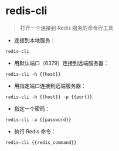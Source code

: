 # redis-cli

> 打开一个连接到 Redis 服务的命令行工具

- 连接到本地服务：

`redis-cli`

- 用默认端口（6379）连接到远端服务器：

`redis-cli -h {{host}}`

- 用指定端口连接到远端服务器：

`redis-cli -h {{host}} -p {{port}}`

- 指定一个密码：

`redis-cli -a {{password}}`

- 执行 Redis 命令：

`redis-cli {{redis_command}}`

[#]: contributors: ([松果]，[hollowJ丶])